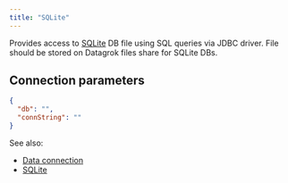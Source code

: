 ```yaml
---
title: "SQLite"
---
```


Provides access to [SQLite](https://www.sqlite.org/index.html) DB file using SQL
queries via JDBC driver. File should be stored on Datagrok files share for
SQLite DBs.

## Connection parameters

```json
{
  "db": "",
  "connString": ""
}
```

See also:

* [Data connection](../../access.md#data-connection)
* [SQLite](https://www.sqlite.org/index.html)
